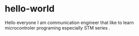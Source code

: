 # hello-world

Hello everyone
I am communication engineer that like to learn microcontroler programing especially STM series .
